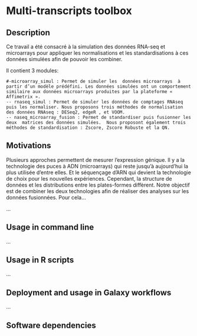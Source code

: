 # Multi-transcripts toolbox

## Description

Ce travail a été consacré à la simulation des données RNA-seq et microarrays pour appliquer les normalisations et les standardisations à ces données simulées afin de pouvoir les combiner. 

Il contient 3 modules:

    #-microarray_simul : Permet de simuler les  données microarrays  à partir d’un modèle prédéfini. Les données simulées ont un comportement similaire aux données microarrays produites par la plateforme « Affimetrix ».
    -- rnaseq_simul : Permet de simuler les données de comptages RNAseq puis les normaliser. Nous proposons trois méthodes de normalisation des données RNAseq : DESeq2, edgeR , et VOOM.
    -- naseq_microarray_fusion : Permet de standardiser puis fusionner les deux  matrices des données simulées.  Nous proposont également trois méthodes de standardisation : Zscore, Zscore Robuste et la QN. 


## Motivations
Plusieurs approches permettent de mesurer l’expression génique. Il y a la technologie des puces à ADN (microarrays) qui reste jusqu’à aujourd’hui la plus utilisée d’entre elles. Et le séquençage d’ARN qui devient la technologie de choix pour les nouvelles expériences. Cependant, la structure de données et les distributions entre les plates-formes diffèrent. 
Notre objectif est de combiner les deux technologies afin de réaliser des analyses sur les données fusionnées. Pour cela...

...

## Usage in command line
...

## Usage in R scripts
...

## Deployment and usage in Galaxy workflows
...

## Software dependencies
